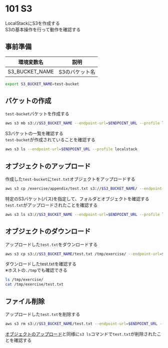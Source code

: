 # 101 S3

LocalStackにS3を作成する  
S3の基本操作を行って動作を確認する  

## 事前準備

|環境変数名|説明|
|:-:|:-:|
|S3_BUCKET_NAME|S3のバケット名|

```bash
export S3_BUCKET_NAME=test-bucket
```

## バケットの作成

`test-bucket`バケットを作成する

```bash
aws s3 mb s3://$S3_BUCKET_NAME --endpoint-url=$ENDPOINT_URL --profile localstack
```

S3バケットの一覧を確認する  
`test-bucket`が作成されていることを確認する

```bash
aws s3 ls --endpoint-url=$ENDPOINT_URL --profile localstack
```

## オブジェクトのアップロード

作成した`test-bucket`に`test.txt`オブジェクトをアップロードする

```bash
aws s3 cp /exercise/appendix/test.txt s3://$S3_BUCKET_NAME/ --endpoint-url=$ENDPOINT_URL --profile=localstack
```

特定のS3バケット(パス)を指定して、フォルダとオブジェクトを確認する  
`test.txt`がアップロードされたことを確認する  

```bash
aws s3 ls s3://$S3_BUCKET_NAME --endpoint-url=$ENDPOINT_URL --profile localstack
```

## オブジェクトのダウンロード

アップロードした`test.txt`をダウンロードする

```bash
aws s3 cp s3://$S3_BUCKET_NAME/test.txt /tmp/exercise/ --endpoint-url=$ENDPOINT_URL --profile=localstack
```

ダウンロードしたtest.txtを確認する  
※ホストの`./tmp`でも確認できる

```bash
ls /tmp/exercise/
cat /tmp/exercise/test.txt
```

## ファイル削除

アップロードした`test.txt`を削除する

```bash
aws s3 rm s3://$S3_BUCKET_NAME/test.txt --endpoint-url=$ENDPOINT_URL --profile localstack
```

[オブジェクトのアップロード](#オブジェクトのアップロード)と同様に`s3 ls`コマンドで`test.txt`が削除されたことを確認する  
